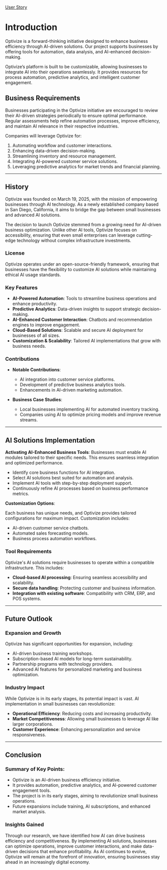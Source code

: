 [User Story](https://github.com/ZafeerA123/optivize_frontend/issues/25)


# Introduction

Optivize is a forward-thinking initiative designed to enhance business efficiency through AI-driven solutions. Our project supports businesses by offering tools for automation, data analysis, and AI-enhanced decision-making.

Optivize’s platform is built to be customizable, allowing businesses to integrate AI into their operations seamlessly. It provides resources for process automation, predictive analytics, and intelligent customer engagement.

## Business Requirements

Businesses participating in the Optivize initiative are encouraged to review their AI-driven strategies periodically to ensure optimal performance. Regular assessments help refine automation processes, improve efficiency, and maintain AI relevance in their respective industries.

Companies will leverage Optivize for:

1. Automating workflow and customer interactions.
2. Enhancing data-driven decision-making.
3. Streamlining inventory and resource management.
4. Integrating AI-powered customer service solutions.
5. Leveraging predictive analytics for market trends and financial planning.

---

## History

Optivize was founded on March 19, 2025, with the mission of empowering businesses through AI technology. As a newly established company based in San Diego, California, it aims to bridge the gap between small businesses and advanced AI solutions.

The decision to launch Optivize stemmed from a growing need for AI-driven business optimization. Unlike other AI tools, Optivize focuses on accessibility, ensuring that even small enterprises can leverage cutting-edge technology without complex infrastructure investments.

### License

Optivize operates under an open-source-friendly framework, ensuring that businesses have the flexibility to customize AI solutions while maintaining ethical AI usage standards.

### Key Features

- **AI-Powered Automation**: Tools to streamline business operations and enhance productivity.
- **Predictive Analytics**: Data-driven insights to support strategic decision-making.
- **AI-Enhanced Customer Interaction**: Chatbots and recommendation engines to improve engagement.
- **Cloud-Based Solutions**: Scalable and secure AI deployment for businesses of all sizes.
- **Customization & Scalability**: Tailored AI implementations that grow with business needs.

### Contributions

- **Notable Contributions**:
  - AI integration into customer service platforms.
  - Development of predictive business analytics tools.
  - Enhancements in AI-driven marketing automation.

- **Business Case Studies**:
  - Local businesses implementing AI for automated inventory tracking.
  - Companies using AI to optimize pricing models and improve revenue streams.

---

## AI Solutions Implementation

**Activating AI-Enhanced Business Tools**: Businesses must enable AI modules tailored to their specific needs. This ensures seamless integration and optimized performance.

- Identify core business functions for AI integration.
- Select AI solutions best suited for automation and analysis.
- Implement AI tools with step-by-step deployment support.
- Continuously refine AI processes based on business performance metrics.

**Customization Options**:

Each business has unique needs, and Optivize provides tailored configurations for maximum impact. Customization includes:

- AI-driven customer service chatbots.
- Automated sales forecasting models.
- Business process automation workflows.

### Tool Requirements

Optivize's AI solutions require businesses to operate within a compatible infrastructure. This includes:

- **Cloud-based AI processing**: Ensuring seamless accessibility and scalability.
- **Secure data handling**: Protecting customer and business information.
- **Integration with existing software**: Compatibility with CRM, ERP, and POS systems.

---

## Future Outlook

### Expansion and Growth

Optivize has significant opportunities for expansion, including:

- AI-driven business training workshops.
- Subscription-based AI models for long-term sustainability.
- Partnership programs with technology providers.
- Advanced AI features for personalized marketing and business optimization.

### Industry Impact

While Optivize is in its early stages, its potential impact is vast. AI implementation in small businesses can revolutionize:

- **Operational Efficiency**: Reducing costs and increasing productivity.
- **Market Competitiveness**: Allowing small businesses to leverage AI like larger corporations.
- **Customer Experience**: Enhancing personalization and service responsiveness.

---

## Conclusion

### Summary of Key Points:
- Optivize is an AI-driven business efficiency initiative.
- It provides automation, predictive analytics, and AI-powered customer engagement tools.
- The project is in its early stages, aiming to revolutionize small business operations.
- Future expansions include training, AI subscriptions, and enhanced market analysis.

### Insights Gained

Through our research, we have identified how AI can drive business efficiency and competitiveness. By implementing AI solutions, businesses can optimize operations, improve customer interactions, and make data-driven decisions that enhance profitability. As AI continues to evolve, Optivize will remain at the forefront of innovation, ensuring businesses stay ahead in an increasingly digital economy.

